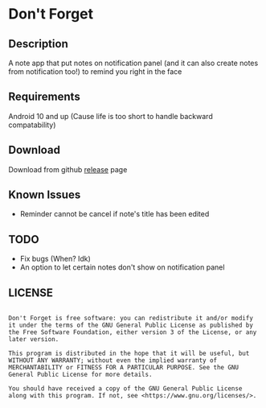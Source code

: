 # Don't Forget

## Description

A note app that put notes on notification panel (and it can also create notes from notification too!) to remind you right in the face 

## Requirements

Android 10 and up (Cause life is too short to handle backward compatability)

## Download

Download from github [release](https://github.com/letiendat198/Dontforget/releases) page


## Known Issues

- Reminder cannot be cancel if note's title has been edited

## TODO

- Fix bugs (When? Idk)
- An option to let certain notes don't show on notification panel

## LICENSE
```

Don't Forget is free software: you can redistribute it and/or modify it under the terms of the GNU General Public License as published by the Free Software Foundation, either version 3 of the License, or any later version.

This program is distributed in the hope that it will be useful, but WITHOUT ANY WARRANTY; without even the implied warranty of MERCHANTABILITY or FITNESS FOR A PARTICULAR PURPOSE. See the GNU General Public License for more details.

You should have received a copy of the GNU General Public License along with this program. If not, see <https://www.gnu.org/licenses/>.

```
